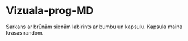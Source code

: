 # Vizuala-prog-MD
Sarkans ar brūnām sienām labirints ar bumbu un kapsulu. Kapsula maina krāsas random. 

